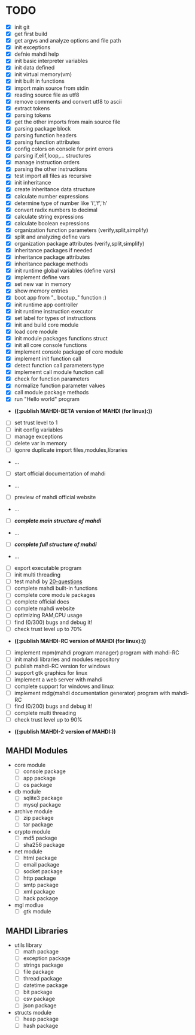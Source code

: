 
TODO
============================================

 - [x] init git
 - [x] get first build
 - [x] get argvs and analyze options and file path
 - [x] init exceptions
 - [x] defnie mahdi help
 - [x] init basic interpreter variables
 - [x] init data defined
 - [x] init virtual memory(vm)
 - [x] init built in functions
 - [x] import main source from stdin
 - [x] reading source file as utf8
 - [x] remove comments and convert utf8 to ascii
 - [x] extract tokens
 - [x] parsing tokens
 - [x] get the other imports from main source file
 - [x] parsing package block
 - [x] parsing function headers
 - [x] parsing function attributes
 - [x] config colors on console for print errors
 - [x] parsing if,elif,loop,... structures
 - [x] manage instruction orders
 - [x] parsing the other instructions
 - [x] test import all files as recursive
 - [x] init inheritance
 - [x] create inheritance data structure
 - [x] calculate number expressions
 - [x] determine type of number like 'i','f','h'
 - [x] convert radix numbers to decimal
 - [x] calculate string expressions
 - [x] calculate boolean expressions
 - [x] organization function parameters (verify,split,simplify)
 - [x] split and analyzing define vars
 - [x] organization package attributes (verify,split,simplify)
 - [x] inheritance packages if needed
 - [x] inheritance package attributes
 - [x] inheritance package methods
 - [x] init runtime global variables (define vars)
 - [x] implement define vars
 - [x] set new var in memory
 - [x] show memory entries
 - [x] boot app from "_ bootup_" function :)
 - [x] init runtime app controller
 - [x] init runtime instruction executor
 - [x] set label for types of instructions
 - [x] init and build core module
 - [x] load core module
 - [x] init module packages functions struct
 - [x] init all core console functions
 - [x] implement console package of core module
 - [x] implement init function call
 - [x] detect function call parameters type
 - [x] implememt call module function call
 - [x] check for function parameters
 - [x] normalize function parameter values
 - [x] call module package methods
 - [x] run "Hello world" program

 - **((:publish MAHDI-BETA version of MAHDI (for linux):))**

 - [ ] set trust level to 1
 - [ ] init config variables
 - [ ] manage exceptions
 - [ ] delete var in memory
 - [ ] igonre duplicate import files,modules,libraries
 - ...
 - [ ] start official documentation of mahdi
 - ...
 - [ ] preview of mahdi official website
 - ...
 - [ ] **_complete main structure of mahdi_**
 - ...
 - [ ] **_complete full structure of mahdi_**
 - ...
 - [ ] export executable program
 - [ ] init multi threading
 - [ ] test mahdi by [20-questions](https://github.com/mykeels/20-questions)
 - [ ] complete mahdi built-in functions
 - [ ] complete core module packages
 - [ ] complete official docs
 - [ ] complete mahdi website
 - [ ] optimizing RAM,CPU usage
 - [ ] find (0/300) bugs and debug it!
 - [ ] check trust level up to 70%

 - **((:publish MAHDI-RC version of MAHDI (for linux):))**

 - [ ] implement mpm(mahdi program manager) program with mahdi-RC
 - [ ] init mahdi libraries and modules repository
 - [ ] publish mahdi-RC version for windows
 - [ ] support gtk graphics for linux
 - [ ] implement a web server with mahdi
 - [ ] complete support for windows and linux
 - [ ] implement mdg(mahdi documentation generator) program with mahdi-RC
 - [ ] find (0/200) bugs and debug it!
 - [ ] complete multi threading
 - [ ] check trust level up to 90%
 - **((:publish MAHDI-2 version of MAHDI:))**


MAHDI Modules
--------
  * core module
      - [ ] console package
      - [ ] app package 
      - [ ] os package
  * db module
      - [ ] sqlite3 package
      - [ ] mysql package
  * archive module
      - [ ] zip package
      - [ ] tar package
  * crypto module
      - [ ] md5 package
      - [ ] sha256 package
  * net module
      - [ ] html package
      - [ ] email package
      - [ ] socket package
      - [ ] http package
      - [ ] smtp package
      - [ ] xml package
      - [ ] hack package
  * mgl modlue
      - [ ] gtk module

MAHDI Libraries
--------
  * utils library
      - [ ] math package
      - [ ] exception package 
      - [ ] strings package
      - [ ] file package
      - [ ] thread package
      - [ ] datetime package
      - [ ] bit package
      - [ ] csv package
      - [ ] json package
  * structs module
      - [ ] heap package
      - [ ] hash package